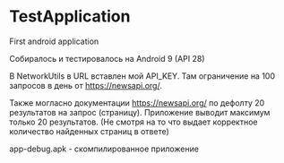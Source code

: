 # TestApplication
First android application

Собиралось и тестировалось на Android 9 (API 28)

В NetworkUtils в URL вставлен мой API_KEY. Там ограничение на 100 запросов в день от https://newsapi.org/. 

Также могласно документации https://newsapi.org/ по дефолту 20 результатов на запрос (страницу).
Приложение выводит максимум только 20 результатов. (Не смотря на то что выдает корректное количество найденных страниц в ответе)

app-debug.apk - скомпилированное приложение
